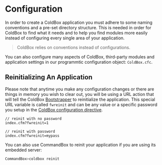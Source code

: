 # Configuration

In order to create a ColdBox application you must adhere to some naming conventions and a pre-set directory structure. This is needed in order for ColdBox to find what it needs and to help you find modules more easily instead of configuring every single area of your application. 

> ColdBox relies on conventions instead of configurations.

You can also configure many aspects of ColdBox, third-party modules and application settings in our programmtic configuration object: `ColdBox.cfc`.

## Reinitializing An Application

Please note that anytime you make any configuration changes or there are things in memory you wish to clear out, you will be using a URL action that will tell the ColdBox [Bootstrapper](bootstrapper.md) to reinitialize the application. This special URL variable is called `fwreinit` and can be any value or a specific password you setup in the [ColdBox configuration directive](coldbox.cfc/configuration-directives/coldbox.md).

```text
// reinit with no password
index.cfm?fwreinit=1

// reinit with password
index.cfm?fwreinit=mypass
```

You can also use CommandBox to reinit your application if you are using its embedded server:

```bash
CommandBox>coldbox reinit
```

